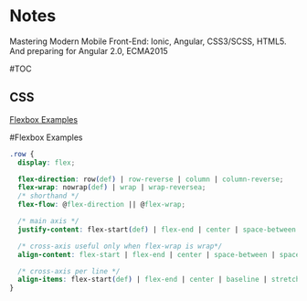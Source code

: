 # Notes
Mastering Modern Mobile Front-End: Ionic, Angular, CSS3/SCSS, HTML5.
And preparing for Angular 2.0, ECMA2015









#TOC
## CSS
[Flexbox Examples](#flexbox-examples)

#Flexbox Examples
```css
.row {
  display: flex;

  flex-direction: row(def) | row-reverse | column | column-reverse;
  flex-wrap: nowrap(def) | wrap | wrap-reversea;
  /* shorthand */
  flex-flow: @flex-direction || @flex-wrap;

  /* main axis */
  justify-content: flex-start(def) | flex-end | center | space-between | space-around;

  /* cross-axis useful only when flex-wrap is wrap*/
  align-content: flex-start | flex-end | center | space-between | space-around;

  /* cross-axis per line */
  align-items: flex-start(def) | flex-end | center | baseline | stretch
}
```